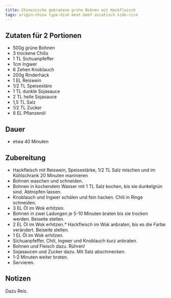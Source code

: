 ```yaml
---
title: Chinesische gebratene grüne Bohnen mit Hackfleisch
tags: origin-china type-dish meat-beef asiatisch side-rice
---
```

## Zutaten für 2 Portionen
* 500g grüne Bohnen
* 3 trockene Chilis
* 1 TL Sichuanpfeffer
* 1cm Ingwer
* 6 Zehen Knoblauch
* 200g Rinderhack
* 1 EL Reiswein
* 1/2 TL Speisestäre
* 1 TL dunkle Sojasauce
* 2 TL helle Sojasauce
* 1,5 TL Salz
* 1/2 TL Zucker
* 6 EL Pflanzenöl

## Dauer
* etwa 40 Minuten

## Zubereitung
* Hackfleisch mit Reiswein, Speisestärke, 1/2 TL Salz mischen und im Kühlschrank 20 Minuten marinieren
* Bohnen waschen und schneiden.
* Bohnen in kochendem Wasser mit 1 TL Salz kochen, bis sie dunkelgrün sind. Abtropfen lassen.
* Knoblauch und Ingwer schälen und fein hacken. Chili in Ringe schneiden.
* 3 EL Öl im Wok erhitzen. 
* Bohnen in zwei Ladungen je 5-10 Minuten braten bis sie trocken werden. Beiseite stellen.
* 2 EL Öl im Wok erhitzen.* Hackfleisch im Wok anbraten, bis es die Farbe verändert. Beiseite stellen.
* 1 EL Öl im Wok erhitzen.
* Sichuanpfeffer, Chili, Ingwer und Knoblauch kurz anbraten. 
* Bohnen und Fleisch dazu. Rühren!
* Sojasaucen und Zucker dazu. Mit Salz abschmecken.
* 1-2 Minuten weiter braten.
* Servieren.

## Notizen
Dazu Reis.
